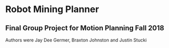 # Robot Mining Planner
## Final Group Project for Motion Planning Fall 2018

Authors were Jay Dee Germer, Braxton Johnston and Justin Stucki
